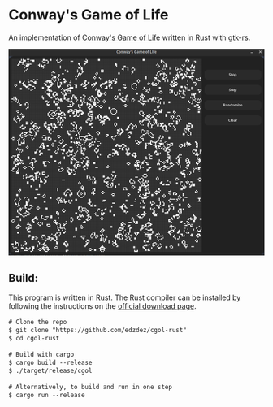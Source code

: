 # Conway's Game of Life

An implementation of [Conway's Game of Life](https://en.wikipedia.org/wiki/Conway%27s_Game_of_Life) written
in [Rust](https://www.rust-lang.org/) with [gtk-rs](https://gtk-rs.org/).

![](./screenshots/demo.gif)

## Build:
This program is written in [Rust](https://www.rust-lang.org/). The Rust compiler can be installed by following the
instructions on the [official download page](https://www.rust-lang.org/tools/install).

```shell
# Clone the repo
$ git clone "https://github.com/edzdez/cgol-rust"
$ cd cgol-rust

# Build with cargo
$ cargo build --release
$ ./target/release/cgol

# Alternatively, to build and run in one step
$ cargo run --release
```
